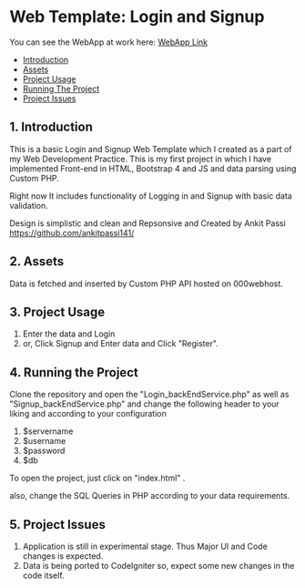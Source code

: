 # Web Template: Login and Signup

You can see the WebApp at work here: [WebApp Link](https://ankitpassi.000webhostapp.com/folder/website/)

* [Introduction](#1---introduction)
* [Assets](#2---assets)
* [Project Usage](#3---project-usage)
* [Running The Project](#4---running-the-project)
* [Project Issues](#5---project-issues)

## 1.   Introduction

This is a basic Login and Signup Web Template which I created as a part of my Web Development Practice. This is my first project in which I have implemented Front-end in HTML, Bootstrap 4 and JS and data parsing using Custom PHP.   

Right now It includes functionality of Logging in and Signup with basic data validation.

Design is simplistic and clean and Repsonsive and Created by Ankit Passi
https://github.com/ankitpassi141/


## 2.   Assets

Data is fetched and inserted by Custom PHP API hosted on 000webhost.


## 3.   Project Usage

1. Enter the data and Login
2. or, Click Signup and Enter data and Click "Register".


## 4.   Running the Project

Clone the repository and open the "Login_backEndService.php" as well as "Signup_backEndService.php" and change the following header to your liking and according to your configuration
1. $servername
2. $username
3. $password
4. $db 

To open the project, just click on "index.html" .

also, change the SQL Queries in PHP according to your data requirements.

## 5.   Project Issues

1. Application is still in experimental stage. Thus Major UI and Code changes is expected.
2. Data is being ported to CodeIgniter so, expect some new changes in the code itself.
